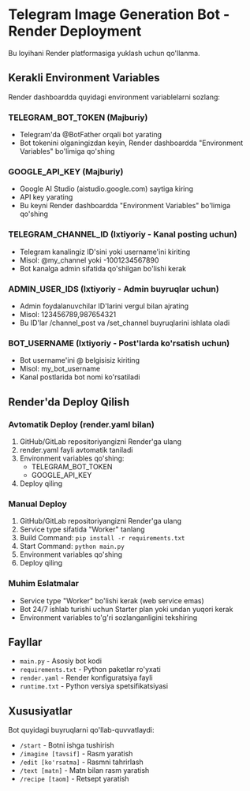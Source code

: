 # Telegram Image Generation Bot - Render Deployment

Bu loyihani Render platformasiga yuklash uchun qo'llanma.

## Kerakli Environment Variables

Render dashboardda quyidagi environment variablelarni sozlang:

### TELEGRAM_BOT_TOKEN (Majburiy)
- Telegram'da @BotFather orqali bot yarating
- Bot tokenini olganingizdan keyin, Render dashboardda "Environment Variables" bo'limiga qo'shing

### GOOGLE_API_KEY (Majburiy)
- Google AI Studio (aistudio.google.com) saytiga kiring
- API key yarating
- Bu keyni Render dashboardda "Environment Variables" bo'limiga qo'shing

### TELEGRAM_CHANNEL_ID (Ixtiyoriy - Kanal posting uchun)
- Telegram kanalingiz ID'sini yoki username'ini kiriting
- Misol: @my_channel yoki -1001234567890
- Bot kanalga admin sifatida qo'shilgan bo'lishi kerak

### ADMIN_USER_IDS (Ixtiyoriy - Admin buyruqlar uchun)
- Admin foydalanuvchilar ID'larini vergul bilan ajrating
- Misol: 123456789,987654321
- Bu ID'lar /channel_post va /set_channel buyruqlarini ishlata oladi

### BOT_USERNAME (Ixtiyoriy - Post'larda ko'rsatish uchun)
- Bot username'ini @ belgisisiz kiriting
- Misol: my_bot_username
- Kanal postlarida bot nomi ko'rsatiladi

## Render'da Deploy Qilish

### Avtomatik Deploy (render.yaml bilan)
1. GitHub/GitLab repositoriyangizni Render'ga ulang
2. render.yaml fayli avtomatik taniladi
3. Environment variables qo'shing:
   - TELEGRAM_BOT_TOKEN
   - GOOGLE_API_KEY
4. Deploy qiling

### Manual Deploy
1. GitHub/GitLab repositoriyangizni Render'ga ulang
2. Service type sifatida "Worker" tanlang
3. Build Command: `pip install -r requirements.txt`
4. Start Command: `python main.py`
5. Environment variables qo'shing
6. Deploy qiling

### Muhim Eslatmalar
- Service type "Worker" bo'lishi kerak (web service emas)
- Bot 24/7 ishlab turishi uchun Starter plan yoki undan yuqori kerak
- Environment variables to'g'ri sozlanganligini tekshiring

## Fayllar

- `main.py` - Asosiy bot kodi
- `requirements.txt` - Python paketlar ro'yxati  
- `render.yaml` - Render konfiguratsiya fayli
- `runtime.txt` - Python versiya spetsifikatsiyasi

## Xususiyatlar

Bot quyidagi buyruqlarni qo'llab-quvvatlaydi:
- `/start` - Botni ishga tushirish
- `/imagine [tavsif]` - Rasm yaratish
- `/edit [ko'rsatma]` - Rasmni tahrirlash
- `/text [matn]` - Matn bilan rasm yaratish
- `/recipe [taom]` - Retsept yaratish